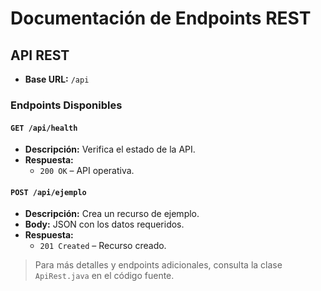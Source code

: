 # Documentación de Endpoints REST

## API REST

- **Base URL:** `/api`

### Endpoints Disponibles

#### `GET /api/health`
- **Descripción:** Verifica el estado de la API.
- **Respuesta:**
  - `200 OK` – API operativa.

#### `POST /api/ejemplo`
- **Descripción:** Crea un recurso de ejemplo.
- **Body:** JSON con los datos requeridos.
- **Respuesta:**
  - `201 Created` – Recurso creado.

> Para más detalles y endpoints adicionales, consulta la clase `ApiRest.java` en el código fuente.
